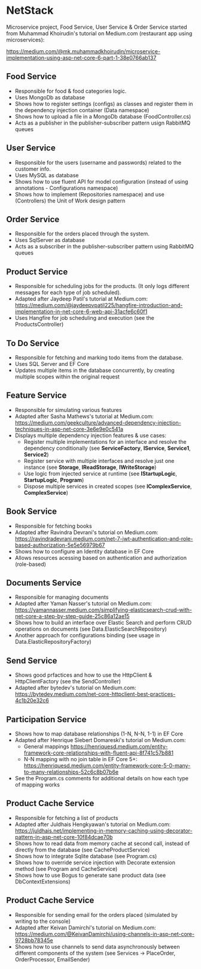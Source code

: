 # NetStack

Microservice project, Food Service, User Service & Order Service started from Muhammad Khoirudin's tutorial on Medium.com (restaurant app using microservices):

https://medium.com/@mk.muhammadkhoirudin/microservice-implementation-using-asp-net-core-6-part-1-38e0766ab137

## Food Service
- Responsible for food & food categories logic. 
- Uses MongoDb as database
- Shows how to register settings (configs) as classes and register them in the dependency injection container (Data namespace)
- Shows how to upload a file in a MongoDb database (FoodController.cs)
- Acts as a publisher in the publisher-subscriber pattern usign RabbitMQ queues

## User Service 
- Responsible for the users (username and passwords) related to the customer info.
- Uses MySQL as database
- Shows how to use fluent API for model configuration (instead of using annotations - Configurations namespace)
- Shows how to implement (Repositories namespace) and use (Controllers) the Unit of Work design pattern

## Order Service 
- Responsible for the orders placed through the system.
- Uses SqlServer as database
- Acts as a subscriber in the publisher-subscriber pattern using RabbitMQ queues

## Product Service
- Responsible for scheduling jobs for the products. (It only logs different messages for each type of job scheduled).
- Adapted after Jaydeep Patil's tutorial at Medium.com: https://medium.com/@jaydeepvpatil225/hangfire-introduction-and-implementation-in-net-core-6-web-api-31acfe6c60f1
- Uses Hangfire for job scheduling and execution (see the ProductsController)

## To Do Service 
- Responsible for fetching and marking todo items from the database.
- Uses SQL Server and EF Core
- Updates multiple items in the database concurrently, by creating multiple scopes within the original request

## Feature Service
- Responsible for simulating various features
- Adapted after Sasha Mathews's tutorial at Medium.com: https://medium.com/geekculture/advanced-dependency-injection-techniques-in-asp-net-core-3e6e9e0c541a
- Displays multiple dependency injection features & use cases:
  * Register multiple implementations for an interface and resolve the dependency conditionally (see **ServiceFactory**, **IService**, **Service1**, **Service2**)
  * Register service with multiple interfaces and resolve just one instance (see **Storage**, **IReadStorage**, **IWriteStorage**)
  * Use logic from injected service at runtime (see **IStartupLogic**, **StartupLogic**, **Program**)
  * Dispose multiple services in created scopes (see **IComplexService**, **ComplexService**)
  
## Book Service
- Responsible for fetching books
- Adapted after Ravindra Devrani's tutorial on Medium.com: https://ravindradevrani.medium.com/net-7-jwt-authentication-and-role-based-authorization-5e5e56979b67
- Shows how to configure an Identity database in EF Core
- Allows resources acessing based on authentication and authorization (role-based)

## Documents Service
- Responsible for managing documents
- Adapted after Yaman Nasser's tutorial on Medium.com: https://yamannasser.medium.com/simplifying-elasticsearch-crud-with-net-core-a-step-by-step-guide-25c86a12ae15
- Shows how to build an interface over Elastic Search and perform CRUD operations on documents (see Data.ElasticSearchRepository)
- Another approach for configurations binding (see usage in Data.ElasticRepositoryFactory)

## Send Service
- Shows good prfactices and how to use the HttpClient & HttpClientFactory (see the SendController)
- Adapted after bytedev's tutorial on Medium.com: https://bytedev.medium.com/net-core-httpclient-best-practices-4c1b20e32c6

## Participation Service
- Shows how to map database relationships (1-N, N-N, 1-1) in EF Core
- Adapted after Henrique Siebert Domareski's tutorial on Medium.com: 
  * General mappings https://henriquesd.medium.com/entity-framework-core-relationships-with-fluent-api-8f741c57b881
  * N-N mapping with no join table in EF Core 5+: https://henriquesd.medium.com/entity-framework-core-5-0-many-to-many-relationships-52c6c8b07b6e
- See the Program.cs comments for additional details on how each type of mapping works

## Product Cache Service
- Responsible for fetching a list of products
- Adapted after Juldhais Hengkyawan's tutorial on Medium.com: https://juldhais.net/implementing-in-memory-caching-using-decorator-pattern-in-asp-net-core-10f84dcae70b
- Shows how to read data from memory cache at second call, instead of directly from the database (see CacheProductService)
- Shows how to integrate Sqlite database (see Program.cs)
- Shows how to override service injection with Decorate extension method (see Program and CacheService)
- Shows how to use Bogus to generate sane product data (see DbContextExtensions)

## Product Cache Service
- Responsible for sending email for the orders placed (simulated by writing to the console)
- Adapted after Keivan Damirchi's tutorial on Medium.com: https://medium.com/@KeivanDamirchi/using-channels-in-asp-net-core-9728bb78345e
- Shows how to use channels to send data asynchronously between different components of the system (see Services -> PlaceOrder, OrderProcessor, EmailSender)
